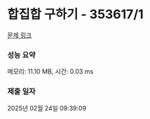 # 합집합 구하기 - 353617/1 

[문제 링크](https://level.goorm.io/exam/353617/%ED%95%A9%EC%A7%91%ED%95%A9-%EA%B5%AC%ED%95%98%EA%B8%B0/quiz/1) 

### 성능 요약

메모리: 11.10 MB, 시간: 0.03 ms

### 제출 일자

2025년 02월 24일 09:39:09

